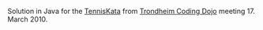 Solution in Java for the [TennisKata](http://codingdojo.org/cgi-bin/wiki.pl?KataTennis) from [Trondheim Coding Dojo](http://www.meetup.com/trondheim-smidig/) meeting 17. March 2010.

